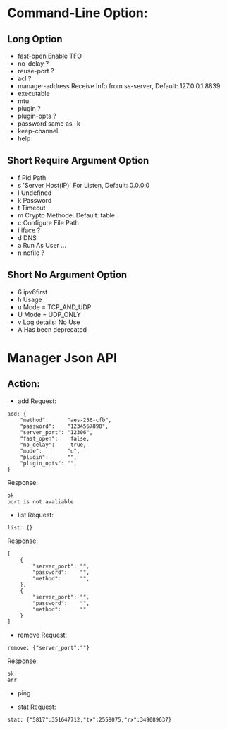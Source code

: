 # Command-Line Option:

## Long Option

* fast-open        Enable TFO
* no-delay     ?
* reuse-port   ?
* acl          ?
* manager-address  Receive Info from ss-server, Default: 127.0.0.1:8839
* executable
* mtu
* plugin       ?
* plugin-opts  ?
* password            same as -k
* keep-channel
* help

## Short Require Argument Option
* f  Pid Path
* s  'Server Host(IP)' For Listen, Default: 0.0.0.0
* l  Undefined   
* k  Password    
* t  Timeout
* m  Crypto Methode. Default: table
* c  Configure File Path
* i  iface ?
* d  DNS
* a  Run As User ...
* n  nofile ?

## Short No Argument Option
* 6  ipv6first
* h  Usage
* u  Mode = TCP_AND_UDP
* U  Mode = UDP_ONLY
* v  Log details: No Use
* A  Has been deprecated



# Manager Json  API

## Action:

* add
Request:
```
add: {
    "method":      "aes-256-cfb",
    "password":    "1234567890",
    "server_port": "12306",
    "fast_open":    false,
    "no_delay":     true,
    "mode":        "u",
    "plugin":      "",
    "plugin_opts": "",
}
```

Response:
```
ok
port is not avaliable
```

* list
Request:
```
list: {}
```

Response:
```
[
    {
        "server_port": "",
        "password":    "",
        "method":      "",
    },
    {
        "server_port": "",
        "password":    "",
        "method":      ""
    }
]
```




* remove
Request:
```
remove: {"server_port":""}
```
Response:
```
ok
err
```


* ping


* stat
Request:
```
stat: {"5817":351647712,"tx":2558075,"rx":349089637}
```
```
```
